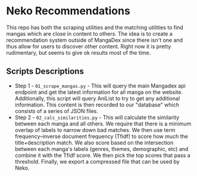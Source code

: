 # Neko Recommendations

This repo has both the scraping utilities and the matching utilities to find mangas which are close in content to others. The idea is to create a recommendation system outside of MangaDex since there isn't one and thus allow for users to discover other content. Right now it is pretty rudimentary, but seems to give ok results most of the time.


## Scripts Descriptions

* Step 1 - `01_scrape_mangas.py` - This will query the main Mangadex api endpoint and get the latest information for all manga on the website. Additionally, this script will query AniList to try to get any additional information. This content is then recorded to our "database" which consists of a series of JSON files.
* Step 2 - `02_calc_similarities.py` - This will calculate the similarity between each manga and all others. We require that there is a minimum overlap of labels to narrow down bad matches. We then use term frequency–inverse document frequency (Tfidf) to score how much the title+description match. We also score based on the intersection between each manga's labels (genres, themes, demographic, etc) and combine it with the Tfidf score. We then pick the top scores that pass a threshold. Finally, we export a compressed file that can be used by Neko.





